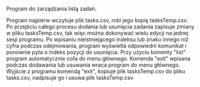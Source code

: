 Program do zarządzania listą zadań.

Program najpierw wczytuje plik tasks.csv, robi jego kopię tasksTemp.csv.
Po przejściu całego procesu dodania lub usunięcia zadania zapisuje zmiany w pliku tasksTemp.csv, tak więc można dokonywać wielu edycji na jednej sesji programu.
Po wpisaniu nieistniejącego indeksu lub znaku innego niż cyfra podczas odejmowania, program wyświetla odpowiedni komunikat i ponownie pyta o indeks pozycji do usunięcia.
Przy użyciu komenty "list" program automatycznie cofa do menu głównego.
Komenda "exit" wpisana podczas dodawania lub usuwania wraca program do menu głównego.
Wyjście z programu komendą "exit", kopiuje plik tasksTemp.csv do pliku tasks.csv, nadpisuje go i usuwa plik tasksTemp.csv
